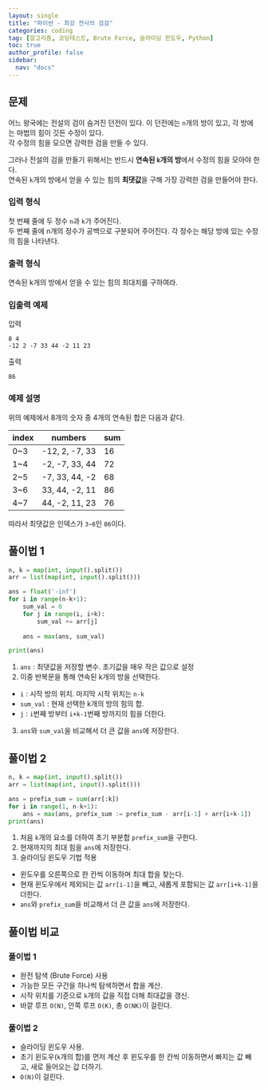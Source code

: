 ```yaml
---
layout: single
title: "파이썬 - 최강 전사의 검검"
categories: coding
tag: [알고리즘, 코딩테스트, Brute Force, 슬라이딩 윈도우, Python]
toc: true
author_profile: false
sidebar:
  nav: "docs"
---
```


## 문제
어느 왕국에는 전설의 검이 숨겨진 던전이 있다. 이 던전에는 `n`개의 방이 있고, 각 방에는 마법의 힘이 깃든 수정이 있다.<br>
각 수정의 힘을 모으면 강력한 검을 만들 수 있다.

그러나 전설의 검을 만들기 위해서는 반드시 **연속된 `k`개의 방**에서 수정의 힘을 모아야 한다. <br>
연속된 `k`개의 방에서 얻을 수 있는 힘의 **최댓값**을 구해 가장 강력한 검을 만들어야 한다.

### 입력 형식
첫 번째 줄에 두 정수 `n`과 `k`가 주어진다.<br>
두 번째 줄에 n개의 정수가 공백으로 구분되어 주어진다. 각 정수는 해당 방에 있는 수정의 힘을 나타낸다.

### 출력 형식
연속된 k개의 방에서 얻을 수 있는 힘의 최대치를 구하여라.

### 입출력 예제
입력
```
8 4
-12 2 -7 33 44 -2 11 23
```
출력
```
86
```

### 예제 설명
위의 예제에서 8개의 숫자 중 4개의 연속된 합은 다음과 같다.

|index|numbers|sum|
|------|---|---|
|0~3|-12, 2, -7, 33 |16|
|1~4|-2, -7, 33, 44 |72|
|2~5|-7, 33, 44, -2 |68|
|3~6|33, 44, -2, 11 |86|
|4~7|44, -2, 11, 23 |76|

따라서 최댓값은 인덱스가 `3~6`인 `86`이다.

## 풀이법 1
```python
n, k = map(int, input().split())
arr = list(map(int, input().split()))

ans = float('-inf')
for i in range(n-k+1):
    sum_val = 0
    for j in range(i, i+k):
        sum_val += arr[j]
    
    ans = max(ans, sum_val)

print(ans)

```
1. `ans` : 최댓값을 저장할 변수. 초기값을 매우 작은 값으로 설정
2. 이중 반복문을 통해 연속된 k개의 방을 선택한다.
  - `i` : 시작 방의 위치. 마지막 시작 위치는 `n-k`
  - `sum_val` : 현재 선택한 k개의 방의 힘의 합.
  - `j` : `i`번째 방부터 `i+k-1`번째 방까지의 힘을 더한다.
3. `ans`와 `sum_val`을 비교해서 더 큰 값을 `ans`에 저장한다.


## 풀이법 2
```python
n, k = map(int, input().split())
arr = list(map(int, input().split()))

ans = prefix_sum = sum(arr[:k])
for i in range(1, n-k+1):
    ans = max(ans, prefix_sum := prefix_sum - arr[i-1] + arr[i+k-1])
print(ans)
```
1. 처음 `k`개의 요소를 더하여 초기 부분합 `prefix_sum`을 구한다.
2. 현재까지의 최대 힘을 `ans`에 저장한다.
3. 슬라이딩 윈도우 기법 적용
  - 윈도우를 오른쪽으로 한 칸씩 이동하며 최대 합을 찾는다.
  - 현재 윈도우에서 제외되는 값 `arr[i-1]`을 빼고, 새롭게 포함되는 값 `arr[i+k-1]`을 더한다.
  - `ans`와 `prefix_sum`을 비교해서 더 큰 값을 `ans`에 저장한다.


## 풀이법 비교
### 풀이법 1
- 완전 탐색 (Brute Force) 사용
- 가능한 모든 구간을 하나씩 탐색하면서 합을 계산.
- 시작 위치를 기준으로 `k`개의 값을 직접 더해 최대값을 갱신.
- 바깥 루프 <code>O(N)</code>, 안쪽 루프 <code>O(K)</code>, 총 <code>O(NK)</code>이 걸린다.

### 풀이법 2
- 슬라이딩 윈도우 사용.
- 초기 윈도우(`k`개의 합)를 먼저 계산 후 윈도우를 한 칸씩 이동하면서 빠지는 값 빼고, 새로 들어오는 값 더하기.
- <code>O(N)</code>이 걸린다.